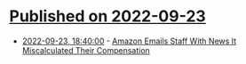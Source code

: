 # [Published on 2022-09-23](index.md)

* [2022-09-23, 18:40:00](https://it.slashdot.org/story/22/09/23/1836240/amazon-emails-staff-with-news-it-miscalculated-their-compensation?utm_source=rss1.0mainlinkanon&utm_medium=feed) - [Amazon Emails Staff With News It Miscalculated Their Compensation](https://it.slashdot.org/story/22/09/23/1836240/amazon-emails-staff-with-news-it-miscalculated-their-compensation?utm_source=rss1.0mainlinkanon&utm_medium=feed)
